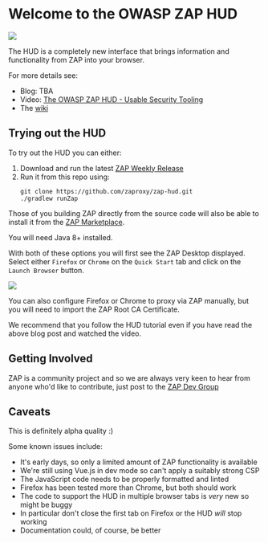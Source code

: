 # Welcome to the OWASP ZAP HUD
![](https://raw.githubusercontent.com/wiki/psiinon/zap-hud/assets/images/ZAP-HUD-Welcome-small.png)

The HUD is a completely new interface that brings information and functionality from ZAP into your browser.

For more details see:

* Blog: TBA
* Video: [The OWASP ZAP HUD - Usable Security Tooling](https://youtu.be/ztfgip-UhWw)
* The [wiki](../../wiki)

## Trying out the HUD
To try out the HUD you can either:

1. Download and run the latest [ZAP Weekly Release](https://github.com/zaproxy/zaproxy/wiki/Downloads#zap-weekly)
1. Run it from this repo using:
    ```
    git clone https://github.com/zaproxy/zap-hud.git
    ./gradlew runZap
    ```

Those of you building ZAP directly from the source code will also be able to install it from the [ZAP Marketplace](https://github.com/zaproxy/zap-extensions/wiki). 


You will need Java 8+ installed.

With both of these options you will first see the ZAP Desktop displayed. Select either `Firefox` or `Chrome` on the `Quick Start` tab and click on the `Launch Browser` button.

![](https://raw.githubusercontent.com/wiki/psiinon/zap-hud/assets/images/ZAP-launch-browser.png)

You can also configure Firefox or Chrome to proxy via ZAP manually, but you will need to import the ZAP Root CA Certificate.

We recommend that you follow the HUD tutorial even if you have read the above blog post and watched the video.

## Getting Involved

ZAP is a community project and so we are always very keen to hear from anyone who'd like to contribute, just post to the [ZAP Dev Group](https://groups.google.com/group/zaproxy-develop)

## Caveats

This is definitely alpha quality :)

Some known issues include:

* It's early days, so only a limited amount of ZAP functionality is available
* We're still using Vue.js in dev mode so can't apply a suitably strong CSP
* The JavaScript code needs to be properly formatted and linted
* Firefox has been tested more than Chrome, but both should work
* The code to support the HUD in multiple browser tabs is _very_ new so might be buggy
* In particular don't close the first tab on Firefox or the HUD _will_ stop working 
* Documentation could, of course, be better
